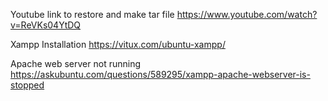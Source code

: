 
Youtube link to restore and make tar file
https://www.youtube.com/watch?v=ReVKs04YtDQ


Xampp Installation
https://vitux.com/ubuntu-xampp/

Apache web server not running
https://askubuntu.com/questions/589295/xampp-apache-webserver-is-stopped